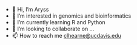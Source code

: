 - 👋 Hi, I’m Aryss
- 👀 I’m interested in genomics and bioinformatics
- 🌱 I’m currently learning R and Python
- 💞️ I’m looking to collaborate on ...
- 📫 How to reach me clhearne@ucdavis.edu

<!---
Blue-Moth/Blue-Moth is a ✨ special ✨ repository because its `README.md` (this file) appears on your GitHub profile.
You can click the Preview link to take a look at your changes.
--->
